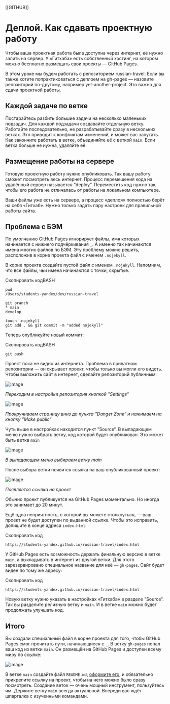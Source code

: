 [[GITHUB]]
# Деплой. Как сдавать проектную работу

Чтобы ваша проектная работа была доступна через интернет, её нужно залить на сервер. У «Гитхаба» есть собственный хостинг, на котором можно бесплатно размещать свои проекты — GitHub Pages.

В этом уроке мы будем работать с репозиторием russian-travel. Если вы также хотите попрактиковаться с деплоем на gh-pages — назовите репозиторий по-другому, например yet-another-project. Это важно для сдачи проектной работы.

## Каждой задаче по ветке

Постарайтесь разбить большие задачи на несколько маленьких подзадач. Для каждой подзадачи создавайте отдельную ветку. Работайте последовательно, не разрабатывайте сразу в нескольких ветках. Это приводит к конфликтам изменений, и может вас запутать. Как закончите работать в ветке, объединяйте её с веткой `main`. Если ветка больше не нужна, удаляйте её.

## Размещение работы на сервере

Готовую проектную работу нужно опубликовать. Так вашу работу сможет посмотреть весь интернет. Процесс перемещения кода на удалённый сервер называется ”deploy“. Переместить код нужно так, чтобы его работа не отличалась от работы на локальном компьютере.

Ваши файлы уже есть на сервере, а процесс «деплоя» полностью берёт на себя «Гитхаб». Нужно только задать пару настроек для правильной работы сайта.

## Проблема с БЭМ

По умолчанию GitHub Pages игнорирует файлы, имя которых начинается с нижнего подчёркивания `_`. А именно так начинаются имена многих файлов по БЭМ. Эту проблему можно решить, расположив в корне проекта файл с именем `.nojekyll`.

В корне проекта создайте пустой файл с именем `.nojekyll`. Напомним, что все файлы, чьи имена начинаются с точки, скрытые.

Скопировать кодBASH

```
pwd
/Users/students-yandex/dev/russian-travel

git branch
* main
develop

touch .nojekyll
git add . && git commit -m "added nojekyll" 
```

Теперь опубликуйте новый коммит:

Скопировать кодBASH

```
git push 
```

Проект пока не видно из интернета. Проблема в приватном репозитории — он скрывает проект, чтобы только вы могли его видеть. Чтобы выложить сайт в интернет, сделайте репозиторий публичным:

![image](https://pictures.s3.yandex.net/resources/Frame_253_1587568298.png)

_Переходим в настройки репозитория кнопкой ”Settings“_

![image](https://pictures.s3.yandex.net/resources/Frame_149_1584298436.png)

_Прокручиваем страницу вниз до пункта ”Danger Zone“ и нажимаем на кнопку ”Make public“_

Чуть выше в настройках находится пункт ”Source“. В выпадающем меню нужно выбрать ветку, код которой будет опубликован. Это может быть ветка `main`

![image](https://pictures.s3.yandex.net/resources/Untitled_1_1603112321.png)

_В выпадающем меню выбираем ветку main_

После выбора ветки появится ссылка на ваш опубликованный проект:

![image](https://pictures.s3.yandex.net/resources/Frame_254_1587568397.png)

_Появляется ссылка на проект_

Обычно проект публикуется на GitHub Pages моментально. Но иногда это занимает до 20 минут.

Ещё одна неприятность, с которой вы можете столкнуться, — ваш проект не будет доступен по выданной ссылке. Чтобы это исправить, допишите в конце адреса `index.html`:

Скопировать код

```
https://students-yandex.github.io/russian-travel/index.html 
```

У GitHub Pages есть возможность держать финальную версию в ветке `main`, а выкладывать в интернет из другой ветки. Для этого зарезервировано специальное название для неё — `gh-pages`. Сайт будет виден по тому же адресу:

Скопировать код

```
https://students-yandex.github.io/russian-travel/index.html 
```

Новую ветку нужно указать в настройках «Гитхаба» в разделе ”Source“. Так вы разделите релизную ветку и `main`. И в ветке `main` можно будет продолжать улучшать код.

## Итого

Вы создали специальный файл в корне проекта для того, чтобы GitHub Pages смог прочитать пути, начинающиеся с `_`. В ветку `gh-pages` попал ваш код из ветки `main`. Он размещён на GitHub Pages и доступен всему миру по ссылке:

![image](https://pictures.s3.yandex.net/resources/Frame_132_1587568500.png)

В ветке `main` создайте файл `README.md`, [оформите его](https://praktikum.yandex.ru/trainer/web/lesson/939aeab7-0508-49e8-bcf2-199d4dbf74f7), и обязательно прикрепите ссылку на проект, чтобы на него можно было сразу посмотреть. Создание веток — очень мощный инструмент, пользуйтесь им. Держите ветку `main` всегда актуальной. Впереди вас ждёт шпаргалка с изученными командами.